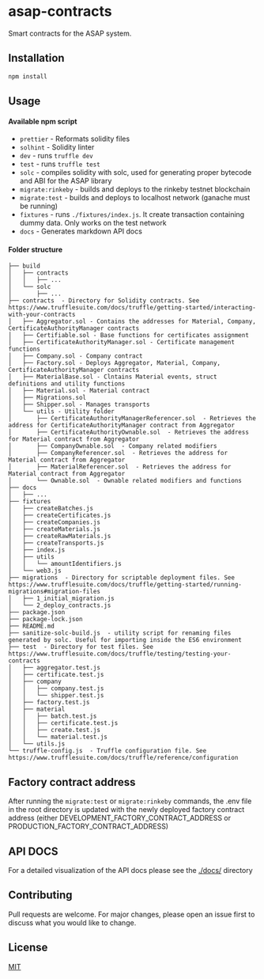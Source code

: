 # asap-contracts

Smart contracts for the ASAP system.

## Installation

```js
npm install
```

## Usage

#### Available npm script

- `prettier` - Reformats solidity files
- `solhint` - Solidity linter
- `dev` - runs `truffle dev`
- `test` - runs `truffle test`
- `solc` - compiles solidity with solc, used for generating proper bytecode and ABI for the ASAP library
- `migrate:rinkeby` - builds and deploys to the rinkeby testnet blockchain
- `migrate:test` - builds and deploys to localhost network (ganache must be running)
- `fixtures` - runs `./fixtures/index.js`. It create transaction containing dummy data. Only works on the test network
- `docs` - Generates markdown API docs

#### Folder structure

```
├── build
│   ├── contracts
│   │   ├── ...
│   └── solc
│       ├── ...
├── contracts  - Directory for Solidity contracts. See https://www.trufflesuite.com/docs/truffle/getting-started/interacting-with-your-contracts
│   ├── Aggregator.sol - Contains the addresses for Material, Company, CertificateAuthorityManager contracts
│   ├── Certifiable.sol - Base functions for certificates assignment
│   ├── CertificateAuthorityManager.sol - Certificate management functions
│   ├── Company.sol - Company contract
│   ├── Factory.sol - Deploys Aggregator, Material, Company, CertificateAuthorityManager contracts
│   ├── MaterialBase.sol - Clntains Material events, struct definitions and utility functions
│   ├── Material.sol - Material contract
│   ├── Migrations.sol
│   ├── Shipper.sol - Manages transports
│   └── utils - Utility folder
│       ├── CertificateAuthorityManagerReferencer.sol  - Retrieves the address for CertificateAuthorityManager contract from Aggregator
│       ├── CertificateAuthorityOwnable.sol  - Retrieves the address for Material contract from Aggregator
│       ├── CompanyOwnable.sol  - Company related modifiers
│       ├── CompanyReferencer.sol  - Retrieves the address for Material contract from Aggregator
│       ├── MaterialReferencer.sol  - Retrieves the address for Material contract from Aggregator
│       └── Ownable.sol  - Ownable related modifiers and functions
├── docs
│   ├── ...
├── fixtures
│   ├── createBatches.js
│   ├── createCertificates.js
│   ├── createCompanies.js
│   ├── createMaterials.js
│   ├── createRawMaterials.js
│   ├── createTransports.js
│   ├── index.js
│   ├── utils
│   │   └── amountIdentifiers.js
│   └── web3.js
├── migrations  - Directory for scriptable deployment files. See https://www.trufflesuite.com/docs/truffle/getting-started/running-migrations#migration-files
│   ├── 1_initial_migration.js
│   └── 2_deploy_contracts.js
├── package.json
├── package-lock.json
├── README.md
├── sanitize-solc-build.js  - utility script for renaming files generated by solc. Useful for importing inside the ES6 environment
├── test  - Directory for test files. See https://www.trufflesuite.com/docs/truffle/testing/testing-your-contracts
│   ├── aggregator.test.js
│   ├── certificate.test.js
│   ├── company
│   │   ├── company.test.js
│   │   └── shipper.test.js
│   ├── factory.test.js
│   ├── material
│   │   ├── batch.test.js
│   │   ├── certificate.test.js
│   │   ├── create.test.js
│   │   └── material.test.js
│   └── utils.js
└── truffle-config.js  - Truffle configuration file. See https://www.trufflesuite.com/docs/truffle/reference/configuration
```

## Factory contract address

After running the `migrate:test` or `migrate:rinkeby` commands, the .env file in the root directory is updated with the newly deployed factory contract address (either DEVELOPMENT_FACTORY_CONTRACT_ADDRESS or PRODUCTION_FACTORY_CONTRACT_ADDRESS)

## API DOCS

For a detailed visualization of the API docs please see the [./docs/](./docs/) directory

## Contributing

Pull requests are welcome. For major changes, please open an issue first to discuss what you would like to change.

## License

[MIT](https://choosealicense.com/licenses/mit/)
